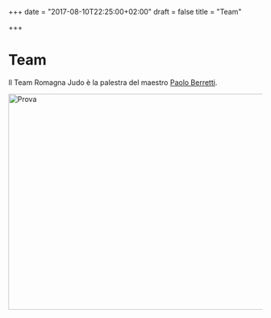 +++
date = "2017-08-10T22:25:00+02:00"
draft = false
title = "Team"

+++

# Team

Il Team Romagna Judo è la palestra del maestro [Paolo Berretti][berretti].

<a data-flickr-embed="true"  href="https://www.flickr.com/photos/157885435@N07/albums/72157684866266771" title="Prova">
	<img src="https://farm5.staticflickr.com/4397/36170997820_9a86d436d3_z.jpg" width="640" height="427" alt="Prova">
</a>
<script async src="//embedr.flickr.com/assets/client-code.js" charset="utf-8"></script>


[berretti]: /allenatori/paolo-berretti/